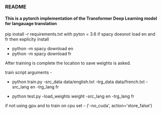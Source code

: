 ### README ####

#### This is a pytorch implementation of the Transformer Deep Learning model for langauage translation
pip install -r requirements.txt with pyton = 3.6
if spacy doesnot load en and fr then explicity install 
* python -m spacy download en
* python -m spacy download fr

After training is complete the location to save weights is asked.

train script arguments - 
* python train.py -src_data
data/english.txt
-trg_data
data/french.txt
-src_lang
en
-trg_lang
fr

* python test.py -load_weights weight -src_lang en -trg_lang fr

if not using gpu and to train on cpu set - ('-no_cuda', action='store_false')
